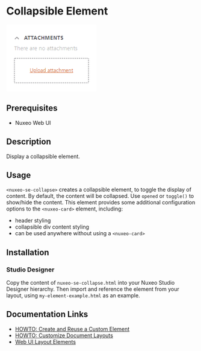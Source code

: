 # Collapsible Element

![nuxeo-se-collapse](nuxeo-se-collapse.png)

## Prerequisites

- Nuxeo Web UI

## Description

Display a collapsible element.

## Usage

`<nuxeo-se-collapse>` creates a collapsible element, to toggle the display of content. By default, the content will be collapsed. Use `opened` or `toggle()` to show/hide the content. This element provides some additional configuration options to the `<nuxeo-card>` element, including:
 - header styling
 - collapsible div content styling
 - can be used anywhere without using a `<nuxeo-card>`

## Installation

### Studio Designer

Copy the content of `nuxeo-se-collapse.html` into your Nuxeo Studio Designer hierarchy. Then import and reference the element from your layout, using `my-element-example.html` as an example.

## Documentation Links

- [HOWTO: Create and Reuse a Custom Element](https://doc.nuxeo.com/nxdoc/how-to-create-and-reuse-custom-element/)
- [HOWTO: Customize Document Layouts](https://doc.nuxeo.com/nxdoc/web-ui-document-layouts/)
- [Web UI Layout Elements](https://doc.nuxeo.com/nxdoc/web-ui-layouts/)
